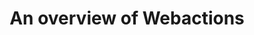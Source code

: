 ---
layout: layouts/base-article.njk
title: An overview of Webactions
excerpt: ""
categories: browse
tags: [guide,webactions]
primary_tag: interaction-with-others
secondary_tag: webactions
status: draft
---